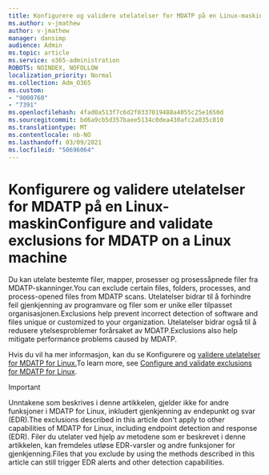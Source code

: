 ```yaml
---
title: Konfigurere og validere utelatelser for MDATP på en Linux-maskin
ms.author: v-jmathew
author: v-jmathew
manager: dansimp
audience: Admin
ms.topic: article
ms.service: o365-administration
ROBOTS: NOINDEX, NOFOLLOW
localization_priority: Normal
ms.collection: Adm_O365
ms.custom:
- "9000760"
- "7391"
ms.openlocfilehash: 4fad0a513f7c6d2f0337019488a4055c25e1650d
ms.sourcegitcommit: bd6a9cb5d357baee5134c0dea430afc2a035c810
ms.translationtype: MT
ms.contentlocale: nb-NO
ms.lasthandoff: 03/09/2021
ms.locfileid: "50696064"
---
```

# <a name="configure-and-validate-exclusions-for-mdatp-on-a-linux-machine"></a><span data-ttu-id="2bb65-102">Konfigurere og validere utelatelser for MDATP på en Linux-maskin</span><span class="sxs-lookup"><span data-stu-id="2bb65-102">Configure and validate exclusions for MDATP on a Linux machine</span></span>

<span data-ttu-id="2bb65-103">Du kan utelate bestemte filer, mapper, prosesser og prosessåpnede filer fra MDATP-skanninger.</span><span class="sxs-lookup"><span data-stu-id="2bb65-103">You can exclude certain files, folders, processes, and process-opened files from MDATP scans.</span></span> <span data-ttu-id="2bb65-104">Utelatelser bidrar til å forhindre feil gjenkjenning av programvare og filer som er unike eller tilpasset organisasjonen.</span><span class="sxs-lookup"><span data-stu-id="2bb65-104">Exclusions help prevent incorrect detection of software and files unique or customized to your organization.</span></span> <span data-ttu-id="2bb65-105">Utelatelser bidrar også til å redusere ytelsesproblemer forårsaket av MDATP.</span><span class="sxs-lookup"><span data-stu-id="2bb65-105">Exclusions also help mitigate performance problems caused by MDATP.</span></span>

<span data-ttu-id="2bb65-106">Hvis du vil ha mer informasjon, kan du se Konfigurere og [validere utelatelser for MDATP for Linux.](https://go.microsoft.com/fwlink/?linkid=2144517)</span><span class="sxs-lookup"><span data-stu-id="2bb65-106">To learn more, see [Configure and validate exclusions for MDATP for Linux](https://go.microsoft.com/fwlink/?linkid=2144517).</span></span>

> [!IMPORTANT]
> <span data-ttu-id="2bb65-107">Unntakene som beskrives i denne artikkelen, gjelder ikke for andre funksjoner i MDATP for Linux, inkludert gjenkjenning av endepunkt og svar (EDR).</span><span class="sxs-lookup"><span data-stu-id="2bb65-107">The exclusions described in this article don't apply to other capabilities of MDATP for Linux, including endpoint detection and response (EDR).</span></span> <span data-ttu-id="2bb65-108">Filer du utelater ved hjelp av metodene som er beskrevet i denne artikkelen, kan fremdeles utløse EDR-varsler og andre funksjoner for gjenkjenning.</span><span class="sxs-lookup"><span data-stu-id="2bb65-108">Files that you exclude by using the methods described in this article can still trigger EDR alerts and other detection capabilities.</span></span>
